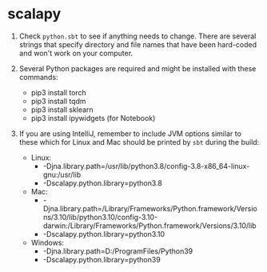 # scalapy

1. Check `python.sbt` to see if anything needs to change.  There are several strings that specify directory and file names that have been hard-coded and won't work on your computer.


2. Several Python packages are required and might be installed with these commands:
 
    * pip3 install torch
    * pip3 install tqdm
    * pip3 install sklearn
    * pip3 install ipywidgets (for Notebook)


3. If you are using IntelliJ, remember to include JVM options similar to these which for Linux and Mac should be printed by `sbt` during the build:
    * Linux:
        * -Djna.library.path=/usr/lib/python3.8/config-3.8-x86_64-linux-gnu:/usr/lib
        * -Dscalapy.python.library=python3.8
    * Mac:
        * -Djna.library.path=/Library/Frameworks/Python.framework/Versions/3.10/lib/python3.10/config-3.10-darwin:/Library/Frameworks/Python.framework/Versions/3.10/lib
        * -Dscalapy.python.library=python3.10
    * Windows:
        * -Djna.library.path=D:/ProgramFiles/Python39
        * -Dscalapy.python.library=python39
